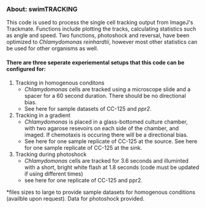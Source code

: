### About: swimTRACKING
This code is used to process the single cell tracking output from ImageJ's Trackmate. Functions include plotting the tracks, calculating statistics such as angle and speed. Two functions, photoshock and reversal, have been optimized to *Chlamydomonas reinhardtii*, however most other statistics can be used for other organisms as well. 

#### There are three seperate experiemental setups that this code can be configured for: 
1. Tracking in homogenous conditons
   - *Chlamydomonas* cells are tracked using a microscope slide and a spacer for a 60 second duration. There should be no directional bias.
   - See here for sample datasets of CC-125 and _ppr2_. 
2. Tracking in a gradient
   - *Chlamydomonas* is placed in a glass-bottomed culture chamber, with two agarose resevoirs on each side of the chamber, and imaged. If chemotaxis is occuring there will be a directional bias.
   - See here for one sample replicate of CC-125 at the source. See here for one sample replicate of CC-125 at the sink.
3. Tracking during photoshock
   -  *Chlamydomonas* cells are tracked for 3.6 seconds and illuminted with a short, bright white flash at 1.8 seconds (code must be updated if using different times)
   -  see here for one replicate of CC-125 and ppr2.

*files sizes to large to provide sample datasets for homogenous conditions (availble upon request). Data for photoshock provided. 
